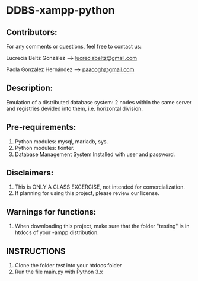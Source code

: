 # DDBS-xampp-python
## Contributors:
For any comments or questions, feel free to contact us:

Lucrecia Beltz González --> lucreciabeltz@gmail.com 

Paola González Hernández --> paaoogh@gmail.com

## Description:
Emulation of a distributed database system: 2 nodes within the same server and registries devided into them, i.e. horizontal division. 

## Pre-requirements:
1. Python modules: mysql, mariadb, sys.
2. Python modules: tkinter.
3. Database Management System Installed with user and password.

## Disclaimers:
1. This is ONLY A CLASS EXCERCISE, not intended for comercialization.
2. If planning for using this project, please review our license. 

## Warnings for functions:
1. When downloading this project, make sure that the folder "testing" is in htdocs of your -ampp distribution. 

## INSTRUCTIONS
1. Clone the folder *test* into your htdocs folder
2. Run the file main.py with Python 3.x
